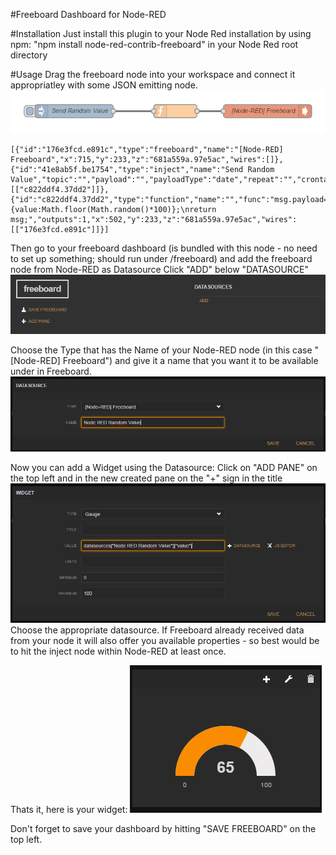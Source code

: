 #Freeboard Dashboard for Node-RED

#Installation
Just install this plugin to your Node Red installation by using npm: "npm install node-red-contrib-freeboard" in your Node Red root directory

#Usage
Drag the freeboard node into your workspace and connect it appropriatley with some JSON emitting node.
![Node RED Flow](./docs/node_red_flow.png)
```
[{"id":"176e3fcd.e891c","type":"freeboard","name":"[Node-RED] Freeboard","x":715,"y":233,"z":"681a559a.97e5ac","wires":[]},{"id":"41e8ab5f.be1754","type":"inject","name":"Send Random Value","topic":"","payload":"","payloadType":"date","repeat":"","crontab":"","once":false,"x":268,"y":233,"z":"681a559a.97e5ac","wires":[["c822ddf4.37dd2"]]},{"id":"c822ddf4.37dd2","type":"function","name":"","func":"msg.payload={value:Math.floor(Math.random()*100)};\nreturn msg;","outputs":1,"x":502,"y":233,"z":"681a559a.97e5ac","wires":[["176e3fcd.e891c"]]}]
```

Then go to your freeboard dashboard (is bundled with this node - no need to set up something; should run under /freeboard) and add the freeboard node from Node-RED as Datasource
Click "ADD" below "DATASOURCE"
![Add Datasource](./docs/freeboard_add_ds.png)

Choose the Type that has the Name of your Node-RED node (in this case "[Node-RED] Freeboard") and give it a name that you want it to be available under in Freeboard.
![Save Datasource](./docs/freeboard_save_ds.png)

Now you can add a Widget using the Datasource: Click on "ADD PANE" on the top left and in the new created pane on the "+" sign in the title
![Create Widget](./docs/freeboard_create_widget.png)
Choose the appropriate datasource. If Freeboard already received data from your node it will also offer you available properties - so best would be to hit the inject node within Node-RED at least once.

Thats it, here is your widget:
![Widget](./docs/freeboard_widget.png)

Don't forget to save your dashboard by hitting "SAVE FREEBOARD" on the top left.